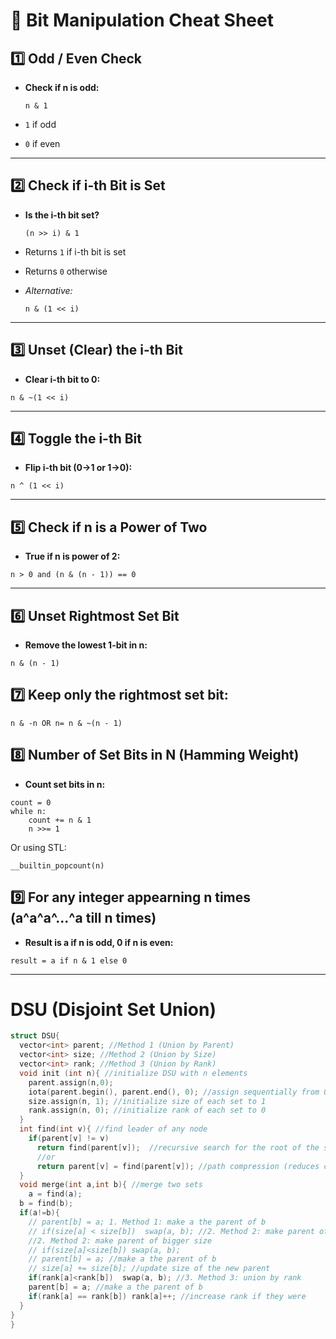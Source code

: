 # 🧮 Bit Manipulation Cheat Sheet

## 1️⃣ Odd / Even Check
- **Check if n is odd:**

    ```
    n & 1
    ```
- `1` if odd
- `0` if even

---

## 2️⃣ Check if i-th Bit is Set
- **Is the i-th bit set?**
  ```
  (n >> i) & 1
  ```

- Returns `1` if i-th bit is set
- Returns `0` otherwise
- *Alternative:*
  ```
  n & (1 << i)
  ```

---

## 3️⃣ Unset (Clear) the i-th Bit
- **Clear i-th bit to 0:**
```
n & ~(1 << i)
```

---

## 4️⃣ Toggle the i-th Bit
- **Flip i-th bit (0→1 or 1→0):**
```
n ^ (1 << i)
```

---

## 5️⃣ Check if n is a Power of Two
- **True if n is power of 2:**
```
n > 0 and (n & (n - 1)) == 0
```

---

## 6️⃣ Unset Rightmost Set Bit
- **Remove the lowest 1-bit in n:**
```
n & (n - 1)
```

## 7️⃣ Keep only the rightmost set bit:
```
n & -n OR n= n & ~(n - 1)
```

## 8️⃣ Number of Set Bits in N (Hamming Weight)
- **Count set bits in n:**
```
count = 0
while n:
    count += n & 1
    n >>= 1
```
Or using STL:
```
__builtin_popcount(n)
```

## 9️⃣ For any integer appearning n times (a^a^a^...^a till n times)
- **Result is a if n is odd, 0 if n is even:**
```
result = a if n & 1 else 0
```

-------------------------------------------------------------------------------------


# DSU (Disjoint Set Union)

```cpp
struct DSU{
  vector<int> parent; //Method 1 (Union by Parent)
  vector<int> size; //Method 2 (Union by Size)
  vector<int> rank; //Method 3 (Union by Rank)
  void init (int n){ //initialize DSU with n elements
    parent.assign(n,0);
    iota(parent.begin(), parent.end(), 0); //assign sequentially from 0 to n-1
    size.assign(n, 1); //initialize size of each set to 1
    rank.assign(n, 0); //initialize rank of each set to 0
  }
  int find(int v){ //find leader of any node
    if(parent[v] != v)
      return find(parent[v]);  //recursive search for the root of the set with complexity O(N)
      //or
      return parent[v] = find(parent[v]); //path compression (reduces complexity to O(N*log(N)))
  }
  void merge(int a,int b){ //merge two sets
    a = find(a);
  b = find(b);
  if(a!=b){
    // parent[b] = a; 1. Method 1: make a the parent of b
    // if(size[a] < size[b])  swap(a, b); //2. Method 2: make parent of bigger size
    //2. Method 2: make parent of bigger size
    // if(size[a]<size[b]) swap(a, b);
    // parent[b] = a; //make a the parent of b
    // size[a] += size[b]; //update size of the new parent
    if(rank[a]<rank[b])  swap(a, b); //3. Method 3: union by rank
    parent[b] = a; //make a the parent of b
    if(rank[a] == rank[b]) rank[a]++; //increase rank if they were
  }
}
}

```